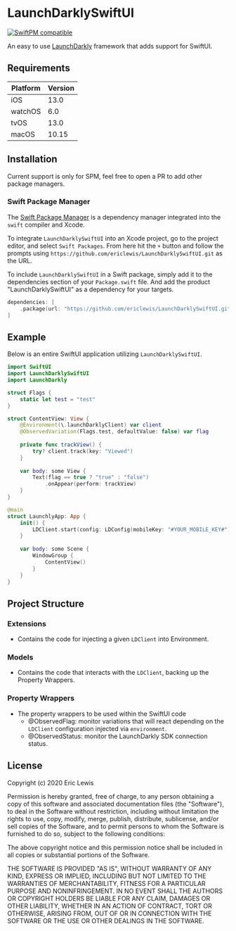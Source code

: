 # LaunchDarklySwiftUI

[![SwiftPM compatible](https://img.shields.io/badge/SwiftPM-compatible-informational)](#swift-package-manager)

An easy to use [LaunchDarkly](https://launchdarkly.com) framework that adds support for SwiftUI.

## Requirements

| Platform | Version |
| -------- | ------- |
| iOS      | 13.0    |
| watchOS  | 6.0     |
| tvOS     | 13.0    |
| macOS    | 10.15   |

## Installation

Current support is only for SPM, feel free to open a PR to add other package managers.

### Swift Package Manager

The [Swift Package Manager](https://swift.org/package-manager/) is a dependency manager integrated into the `swift` compiler and Xcode.

To integrate `LaunchDarklySwiftUI` into an Xcode project, go to the project editor, and select `Swift Packages`. From here hit the `+` button and follow the prompts using  `https://github.com/ericlewis/LaunchDarklySwiftUI.git` as the URL.

To include `LaunchDarklySwiftUI` in a Swift package, simply add it to the dependencies section of your `Package.swift` file. And add the product "LaunchDarklySwiftUI" as a dependency for your targets.

```swift
dependencies: [
    .package(url: "https://github.com/ericlewis/LaunchDarklySwiftUI.git", .upToNextMinor(from: "1.0.1"))
]
```

## Example

Below is an entire SwiftUI application utilizing `LaunchDarklySwiftUI`.

```swift
import SwiftUI
import LaunchDarklySwiftUI
import LaunchDarkly

struct Flags {
    static let test = "test"
}

struct ContentView: View {
    @Environment(\.launchDarklyClient) var client
    @ObservedVariation(Flags.test, defaultValue: false) var flag
    
    private func trackView() {
        try? client.track(key: "Viewed")
    }
    
    var body: some View {
        Text(flag == true ? "true" : "false")
            .onAppear(perform: trackView)
    }
}

@main
struct LaunchlyApp: App {
    init() {
        LDClient.start(config: LDConfig(mobileKey: "#YOUR_MOBILE_KEY#"))
    }
    
    var body: some Scene {
        WindowGroup {
            ContentView()
        }
    }
}
```

## Project Structure

### Extensions
- Contains the code for injecting a given `LDClient` into Environment.

### Models
- Contains the code that interacts with the `LDClient`, backing up the Property Wrappers.

### Property Wrappers
- The property wrappers to be used within the SwiftUI code
    - @ObservedFlag: monitor variations that will react depending on the `LDClient` configuration injected via `environment`.
    - @ObservedStatus: monitor the LaunchDarkly SDK connection status. 
    
## License
Copyright (c) 2020 Eric Lewis

Permission is hereby granted, free of charge, to any person obtaining a copy
of this software and associated documentation files (the "Software"), to deal
in the Software without restriction, including without limitation the rights
to use, copy, modify, merge, publish, distribute, sublicense, and/or sell
copies of the Software, and to permit persons to whom the Software is
furnished to do so, subject to the following conditions:

The above copyright notice and this permission notice shall be included in all
copies or substantial portions of the Software.

THE SOFTWARE IS PROVIDED "AS IS", WITHOUT WARRANTY OF ANY KIND,
EXPRESS OR IMPLIED, INCLUDING BUT NOT LIMITED TO THE WARRANTIES OF
MERCHANTABILITY, FITNESS FOR A PARTICULAR PURPOSE AND NONINFRINGEMENT.
IN NO EVENT SHALL THE AUTHORS OR COPYRIGHT HOLDERS BE LIABLE FOR ANY CLAIM,
DAMAGES OR OTHER LIABILITY, WHETHER IN AN ACTION OF CONTRACT, TORT OR
OTHERWISE, ARISING FROM, OUT OF OR IN CONNECTION WITH THE SOFTWARE OR THE USE
OR OTHER DEALINGS IN THE SOFTWARE.

